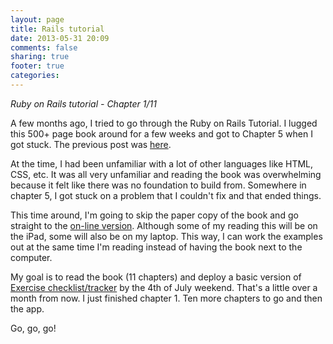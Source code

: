 ```yaml
---
layout: page
title: Rails tutorial
date: 2013-05-31 20:09
comments: false
sharing: true
footer: true
categories:
---
```

_Ruby on Rails tutorial - Chapter 1/11_

A few months ago, I tried to go through the Ruby on Rails Tutorial. I lugged this 500+ page book around for a few weeks and got to Chapter 5 when I got stuck. The previous post was [here](http://notquitebeta.com/2013/01/27/The_deployment_problem/). 

At the time, I had been unfamiliar with a lot of other languages like HTML, CSS, etc. It was all very unfamiliar and reading the book was overwhelming because it felt like there was no foundation to build from. Somewhere in chapter 5, I got stuck on a problem that I couldn't fix and that ended things. 

This time around, I'm going to skip the paper copy of the book and go straight to the [on-line version](http://ruby.railstutorial.org/ruby-on-rails-tutorial-book).  Although some of my reading this will be on the iPad, some will also be on my laptop. This way, I can work the examples out at the same time I'm reading instead of having the book next to the computer. 

My goal is to read the book (11 chapters) and deploy a basic version of [Exercise checklist/tracker](http://notquitebeta.com/2013/05/29/Back_on_the_Rails/) by the 4th of July weekend.  That's a little over a month from now. I just finished chapter 1. Ten more chapters to go and then the app. 

Go, go, go!